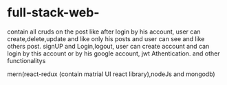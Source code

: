 # full-stack-web-


contain all cruds on the post like
      after login by his account, user can create,delete,update and like only his posts and user can see and like others post.
signUP and Login,logout, 
    user can  create account and can login by this account or by his google account,
jwt Athentication.
and other functionalitys

mern(react-redux (contain matrial UI react library),nodeJs and mongodb)
